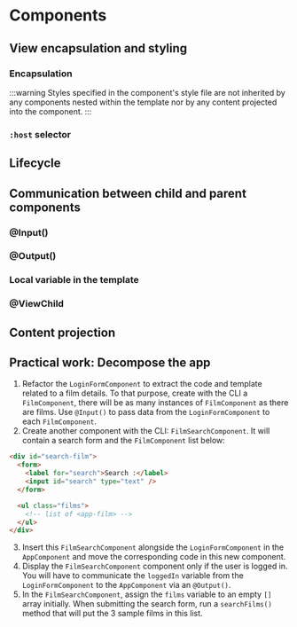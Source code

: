 # Components

## View encapsulation and styling

### Encapsulation

:::warning
Styles specified in the component's style file are not inherited by any components nested within the template nor by any content projected into the component.
:::

### `:host` selector

## Lifecycle

## Communication between child and parent components

### @Input()

### @Output()

### Local variable in the template

### @ViewChild

## Content projection

## Practical work: Decompose the app
1. Refactor the `LoginFormComponent` to extract the code and template related to a film details. To that purpose, create with the CLI a `FilmComponent`, there will be as many instances of `FilmComponent` as there are films. Use `@Input()` to pass data from the `LoginFormComponent` to each `FilmComponent`.
2. Create another component with the CLI: `FilmSearchComponent`. It will contain a search form and the `FilmComponent` list below:

```html
<div id="search-film">
  <form>
    <label for="search">Search :</label>
    <input id="search" type="text" />
  </form>

  <ul class="films">
    <!-- list of <app-film> -->
  </ul>
</div>
```

3. Insert this `FilmSearchComponent` alongside the `LoginFormComponent` in the `AppComponent` and move the corresponding code in this new component.
4. Display the `FilmSearchComponent` component only if the user is logged in. You will have to communicate the `loggedIn` variable from the `LoginFormComponent` to the `AppComponent` via an `@Output()`.
5. In the `FilmSearchComponent`, assign the `films` variable to an empty `[]` array initially. When submitting the search form, run a `searchFilms()` method that will put the 3 sample films in this list.
